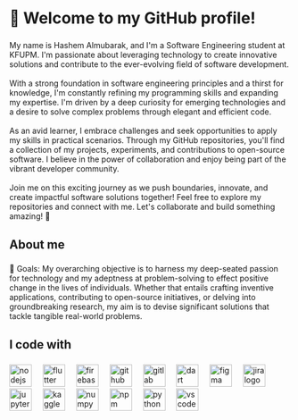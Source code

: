 <h1 align="left">👋 Welcome to my GitHub profile!</h1>

###

<p align="left">My name is Hashem Almubarak, and I'm a Software Engineering student at KFUPM. I'm passionate about leveraging technology to create innovative solutions and contribute to the ever-evolving field of software development.<br><br>With a strong foundation in software engineering principles and a thirst for knowledge, I'm constantly refining my programming skills and expanding my expertise. I'm driven by a deep curiosity for emerging technologies and a desire to solve complex problems through elegant and efficient code.<br><br>As an avid learner, I embrace challenges and seek opportunities to apply my skills in practical scenarios. Through my GitHub repositories, you'll find a collection of my projects, experiments, and contributions to open-source software. I believe in the power of collaboration and enjoy being part of the vibrant developer community.<br><br>Join me on this exciting journey as we push boundaries, innovate, and create impactful software solutions together! Feel free to explore my repositories and connect with me. Let's collaborate and build something amazing! 🚀</p>

###

<h2 align="left">About me</h2>

###

<p align="left">🎯 Goals: My overarching objective is to harness my deep-seated passion for technology and my adeptness at problem-solving to effect positive change in the lives of individuals. Whether that entails crafting inventive applications, contributing to open-source initiatives, or delving into groundbreaking research, my aim is to devise significant solutions that tackle tangible real-world problems.</p>

###

<h2 align="left">I code with</h2>

###

<div align="left">
  <img src="https://cdn.jsdelivr.net/gh/devicons/devicon/icons/nodejs/nodejs-original.svg" height="40" alt="nodejs logo"  />
  <img width="12" />
  <img src="https://cdn.jsdelivr.net/gh/devicons/devicon/icons/flutter/flutter-original.svg" height="40" alt="flutter logo"  />
  <img width="12" />
  <img src="https://cdn.jsdelivr.net/gh/devicons/devicon/icons/firebase/firebase-plain.svg" height="40" alt="firebase logo"  />
  <img width="12" />
  <img src="https://cdn.jsdelivr.net/gh/devicons/devicon/icons/github/github-original.svg" height="40" alt="github logo"  />
  <img width="12" />
  <img src="https://cdn.jsdelivr.net/gh/devicons/devicon/icons/gitlab/gitlab-original.svg" height="40" alt="gitlab logo"  />
  <img width="12" />
  <img src="https://cdn.jsdelivr.net/gh/devicons/devicon/icons/dart/dart-original.svg" height="40" alt="dart logo"  />
  <img width="12" />
  <img src="https://cdn.jsdelivr.net/gh/devicons/devicon/icons/figma/figma-original.svg" height="40" alt="figma logo"  />
  <img width="12" />
  <img src="https://cdn.jsdelivr.net/gh/devicons/devicon/icons/jira/jira-original.svg" height="40" alt="jira logo"  />
  <img width="12" />
  <img src="https://cdn.jsdelivr.net/gh/devicons/devicon/icons/jupyter/jupyter-original.svg" height="40" alt="jupyter logo"  />
  <img width="12" />
  <img src="https://cdn.jsdelivr.net/gh/devicons/devicon/icons/kaggle/kaggle-original.svg" height="40" alt="kaggle logo"  />
  <img width="12" />
  <img src="https://cdn.jsdelivr.net/gh/devicons/devicon/icons/numpy/numpy-original.svg" height="40" alt="numpy logo"  />
  <img width="12" />
  <img src="https://cdn.jsdelivr.net/gh/devicons/devicon/icons/npm/npm-original-wordmark.svg" height="40" alt="npm logo"  />
  <img width="12" />
  <img src="https://cdn.jsdelivr.net/gh/devicons/devicon/icons/python/python-original.svg" height="40" alt="python logo"  />
  <img width="12" />
  <img src="https://cdn.jsdelivr.net/gh/devicons/devicon/icons/vscode/vscode-original.svg" height="40" alt="vscode logo"  />
</div>

###
